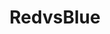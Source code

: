 ---
title: RedvsBlue
crosslinks:
- livven
- Serendipity
- roosterteeth
- PrequelMemes
- custommagic
- switcharoo
- AMAAggregator
- FanTrailers
- place
- NewBeginningsRP
- RWBY
- BlueCorner
- gaming
- '10939389'
- rooster_teeth
- evenwithcontext
- teenagers
- osugame
- arrow
---